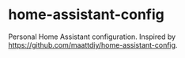 # home-assistant-config
Personal Home Assistant configuration.
Inspired by https://github.com/maattdiy/home-assistant-config.
